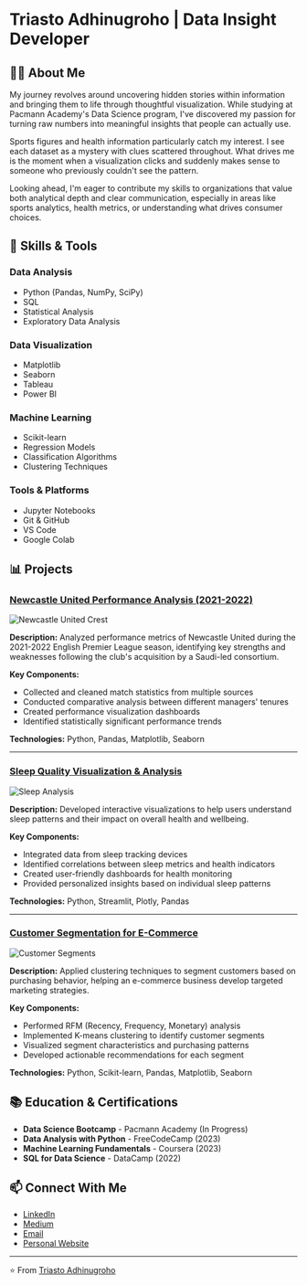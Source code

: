# Triasto Adhinugroho | Data Insight Developer

## 👨‍💻 About Me

My journey revolves around uncovering hidden stories within information and bringing them to life through thoughtful visualization. While studying at Pacmann Academy's Data Science program, I've discovered my passion for turning raw numbers into meaningful insights that people can actually use.

Sports figures and health information particularly catch my interest. I see each dataset as a mystery with clues scattered throughout. What drives me is the moment when a visualization clicks and suddenly makes sense to someone who previously couldn't see the pattern.

Looking ahead, I'm eager to contribute my skills to organizations that value both analytical depth and clear communication, especially in areas like sports analytics, health metrics, or understanding what drives consumer choices.

## 🧰 Skills & Tools

### Data Analysis
- Python (Pandas, NumPy, SciPy)
- SQL
- Statistical Analysis
- Exploratory Data Analysis

### Data Visualization
- Matplotlib
- Seaborn
- Tableau
- Power BI

### Machine Learning
- Scikit-learn
- Regression Models
- Classification Algorithms
- Clustering Techniques

### Tools & Platforms
- Jupyter Notebooks
- Git & GitHub
- VS Code
- Google Colab

## 📊 Projects

### [Newcastle United Performance Analysis (2021-2022)](https://github.com/yourusername/newcastle-analysis)

![Newcastle United Crest](https://placeholder-image-url.com/newcastle-crest.png)

**Description:** Analyzed performance metrics of Newcastle United during the 2021-2022 English Premier League season, identifying key strengths and weaknesses following the club's acquisition by a Saudi-led consortium.

**Key Components:**
- Collected and cleaned match statistics from multiple sources
- Conducted comparative analysis between different managers' tenures
- Created performance visualization dashboards
- Identified statistically significant performance trends

**Technologies:** Python, Pandas, Matplotlib, Seaborn

---

### [Sleep Quality Visualization & Analysis](https://github.com/yourusername/sleep-quality-analysis)

![Sleep Analysis](https://placeholder-image-url.com/sleep-analysis.png)

**Description:** Developed interactive visualizations to help users understand sleep patterns and their impact on overall health and wellbeing.

**Key Components:**
- Integrated data from sleep tracking devices
- Identified correlations between sleep metrics and health indicators
- Created user-friendly dashboards for health monitoring
- Provided personalized insights based on individual sleep patterns

**Technologies:** Python, Streamlit, Plotly, Pandas

---

### [Customer Segmentation for E-Commerce](https://github.com/yourusername/customer-segmentation)

![Customer Segments](https://placeholder-image-url.com/customer-segments.png)

**Description:** Applied clustering techniques to segment customers based on purchasing behavior, helping an e-commerce business develop targeted marketing strategies.

**Key Components:**
- Performed RFM (Recency, Frequency, Monetary) analysis
- Implemented K-means clustering to identify customer segments
- Visualized segment characteristics and purchasing patterns
- Developed actionable recommendations for each segment

**Technologies:** Python, Scikit-learn, Pandas, Matplotlib, Seaborn

## 📚 Education & Certifications

- **Data Science Bootcamp** - Pacmann Academy (In Progress)
- **Data Analysis with Python** - FreeCodeCamp (2023)
- **Machine Learning Fundamentals** - Coursera (2023)
- **SQL for Data Science** - DataCamp (2022)

## 📫 Connect With Me

- [LinkedIn](https://linkedin.com/in/yourusername)
- [Medium](https://medium.com/@yourusername)
- [Email](mailto:your.email@example.com)
- [Personal Website](https://yourwebsite.com)

---

⭐️ From [Triasto Adhinugroho](https://github.com/yourusername)
